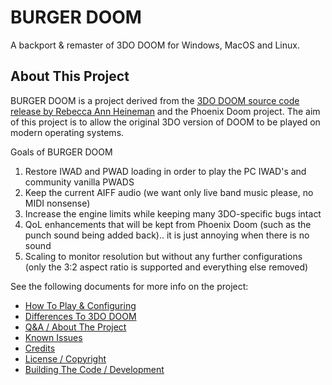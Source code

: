 # BURGER DOOM

A backport & remaster of 3DO DOOM for Windows, MacOS and Linux.

## About This Project

BURGER DOOM is a project derived from the [3DO DOOM source code release by Rebecca Ann Heineman](https://github.com/Olde-Skuul/doom3do) and the Phoenix Doom project. The aim of this project is to allow the original 3DO version of DOOM to be played on modern operating systems.

Goals of BURGER DOOM

1. Restore IWAD and PWAD loading in order to play the PC IWAD's and community vanilla PWADS
2. Keep the current AIFF audio (we want only live band music please, no MIDI nonsense)
3. Increase the engine limits while keeping many 3DO-specific bugs intact
4. QoL enhancements that will be kept from Phoenix Doom (such as the punch sound being added back)..  it is just annoying when there is no sound
5. Scaling to monitor resolution but without any further configurations (only the 3:2 aspect ratio is supported and everything else removed)

See the following documents for more info on the project:

- [How To Play & Configuring](docs/How%20To%20Play.md)
- [Differences To 3DO DOOM](docs/Differences%20To%203DO%20DOOM.md)
- [Q&A / About The Project](docs/Q%26A.md)
- [Known Issues](docs/Known%20Issues.md)
- [Credits](docs/Credits.md)
- [License / Copyright](docs/License%20%26%20Copyright.md)
- [Building The Code / Development](docs/Building%20The%20Code.md)

